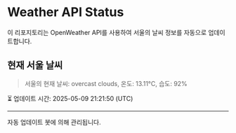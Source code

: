 
# Weather API Status

이 리포지토리는 OpenWeather API를 사용하여 서울의 날씨 정보를 자동으로 업데이트합니다.

## 현재 서울 날씨
> 서울의 현재 날씨: overcast clouds, 온도: 13.11°C, 습도: 92%

⏳ 업데이트 시간: 2025-05-09 21:21:50 (UTC)

---
자동 업데이트 봇에 의해 관리됩니다.
